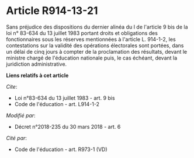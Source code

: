 # Article R914-13-21

Sans préjudice des dispositions  du dernier alinéa du I de l'article 9 bis de la loi n° 83-634 du 13 juillet 1983 portant
droits et obligations des fonctionnaires sous les réserves mentionnées à l'article L. 914-1-2, les contestations sur la
validité des opérations électorales sont portées, dans un délai de cinq jours à compter de la proclamation des résultats,
devant le ministre chargé de l'éducation nationale puis, le cas échéant, devant la juridiction administrative.

**Liens relatifs à cet article**

_Cite_:

  - Loi n°83-634 du 13 juillet 1983 - art. 9 bis
  - Code de l'éducation - art. L914-1-2

_Modifié par_:

  - Décret n°2018-235 du 30 mars 2018 - art. 6

_Cité par_:

  - Code de l'éducation - art. R973-1 (VD)
